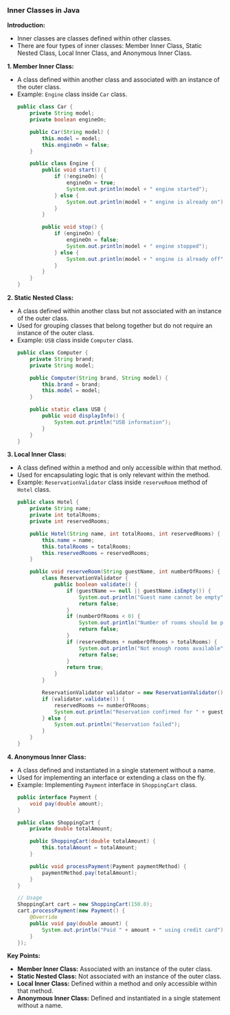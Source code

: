 
### **Inner Classes in Java**


**Introduction:**
- Inner classes are classes defined within other classes.
- There are four types of inner classes: Member Inner Class, Static Nested Class, Local Inner Class, and Anonymous Inner Class.

**1. Member Inner Class:**
- A class defined within another class and associated with an instance of the outer class.
- Example: `Engine` class inside `Car` class.
  ```java
  public class Car {
      private String model;
      private boolean engineOn;

      public Car(String model) {
          this.model = model;
          this.engineOn = false;
      }

      public class Engine {
          public void start() {
              if (!engineOn) {
                  engineOn = true;
                  System.out.println(model + " engine started");
              } else {
                  System.out.println(model + " engine is already on");
              }
          }

          public void stop() {
              if (engineOn) {
                  engineOn = false;
                  System.out.println(model + " engine stopped");
              } else {
                  System.out.println(model + " engine is already off");
              }
          }
      }
  }
  ```

**2. Static Nested Class:**
- A class defined within another class but not associated with an instance of the outer class.
- Used for grouping classes that belong together but do not require an instance of the outer class.
- Example: `USB` class inside `Computer` class.
  ```java
  public class Computer {
      private String brand;
      private String model;

      public Computer(String brand, String model) {
          this.brand = brand;
          this.model = model;
      }

      public static class USB {
          public void displayInfo() {
              System.out.println("USB information");
          }
      }
  }
  ```

**3. Local Inner Class:**
- A class defined within a method and only accessible within that method.
- Used for encapsulating logic that is only relevant within the method.
- Example: `ReservationValidator` class inside `reserveRoom` method of `Hotel` class.
  ```java
  public class Hotel {
      private String name;
      private int totalRooms;
      private int reservedRooms;

      public Hotel(String name, int totalRooms, int reservedRooms) {
          this.name = name;
          this.totalRooms = totalRooms;
          this.reservedRooms = reservedRooms;
      }

      public void reserveRoom(String guestName, int numberOfRooms) {
          class ReservationValidator {
              public boolean validate() {
                  if (guestName == null || guestName.isEmpty()) {
                      System.out.println("Guest name cannot be empty");
                      return false;
                  }
                  if (numberOfRooms < 0) {
                      System.out.println("Number of rooms should be positive");
                      return false;
                  }
                  if (reservedRooms + numberOfRooms > totalRooms) {
                      System.out.println("Not enough rooms available");
                      return false;
                  }
                  return true;
              }
          }

          ReservationValidator validator = new ReservationValidator();
          if (validator.validate()) {
              reservedRooms += numberOfRooms;
              System.out.println("Reservation confirmed for " + guestName);
          } else {
              System.out.println("Reservation failed");
          }
      }
  }
  ```

**4. Anonymous Inner Class:**
- A class defined and instantiated in a single statement without a name.
- Used for implementing an interface or extending a class on the fly.
- Example: Implementing `Payment` interface in `ShoppingCart` class.
  ```java
  public interface Payment {
      void pay(double amount);
  }

  public class ShoppingCart {
      private double totalAmount;

      public ShoppingCart(double totalAmount) {
          this.totalAmount = totalAmount;
      }

      public void processPayment(Payment paymentMethod) {
          paymentMethod.pay(totalAmount);
      }
  }

  // Usage
  ShoppingCart cart = new ShoppingCart(150.0);
  cart.processPayment(new Payment() {
      @Override
      public void pay(double amount) {
          System.out.println("Paid " + amount + " using credit card");
      }
  });
  ```

**Key Points:**
- **Member Inner Class:** Associated with an instance of the outer class.
- **Static Nested Class:** Not associated with an instance of the outer class.
- **Local Inner Class:** Defined within a method and only accessible within that method.
- **Anonymous Inner Class:** Defined and instantiated in a single statement without a name.